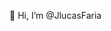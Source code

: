 👋 Hi, I’m @JlucasFaria
<!---
JlucasFaria/JlucasFaria is a ✨ special ✨ repository because its `README.md` (this file) appears on your GitHub profile.
You can click the Preview link to take a look at your changes.
--->
